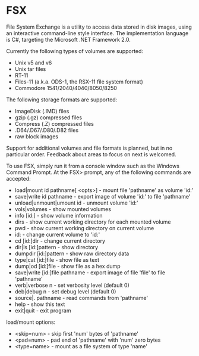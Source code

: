 # FSX
File System Exchange is a utility to access data stored in disk images, using an interactive command-line style interface.  The implementation language is C#, targeting the Microsoft .NET Framework 2.0.

Currently the following types of volumes are supported:
* Unix v5 and v6
* Unix tar files
* RT-11
* Files-11 (a.k.a. ODS-1, the RSX-11 file system format)
* Commodore 1541/2040/4040/8050/8250

The following storage formats are supported:
* ImageDisk (.IMD) files
* gzip (.gz) compressed files
* Compress (.Z) compressed files
* .D64/.D67/.D80/.D82 files
* raw block images

Support for additional volumes and file formats is planned, but in no particular order.  Feedback about areas to focus on next is welcomed.

To use FSX, simply run it from a console window such as the Windows Command Prompt.  At the FSX> prompt, any of the following commands are accepted:
* load|mount id pathname[ \<opts\>] - mount file 'pathname' as volume 'id:'
* save|write id pathname - export image of volume 'id:' to file 'pathname'
* unload|unmount|umount id - unmount volume 'id:'
* vols|volumes - show mounted volumes
* info [id:] - show volume information
* dirs - show current working directory for each mounted volume
* pwd - show current working directory on current volume
* id: - change current volume to 'id:'
* cd [id:]dir - change current directory
* dir|ls [id:]pattern - show directory
* dumpdir [id:]pattern - show raw directory data
* type|cat [id:]file - show file as text
* dump|od [id:]file - show file as a hex dump
* save|write [id:]file pathname - export image of file 'file' to file 'pathname'
* verb|verbose n - set verbosity level (default 0)
* deb|debug n - set debug level (default 0)
* source|. pathname - read commands from 'pathname'
* help - show this text
* exit|quit - exit program

load/mount options:
* \<skip=num\> - skip first 'num' bytes of 'pathname'
* \<pad=num\> - pad end of 'pathname' with 'num' zero bytes
* \<type=name\> - mount as a file system of type 'name'
